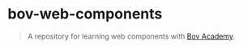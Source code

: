 # bov-web-components

> A repository for learning web components with [Bov Academy](https://bovacademy.com).

